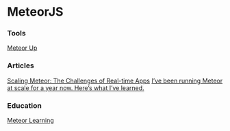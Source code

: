 # MeteorJS

### Tools
[Meteor Up](https://github.com/zodern/meteor-up)
### Articles
[Scaling Meteor: The Challenges of Real-time Apps](http://www.discovermeteor.com/blog/scaling-meteor-the-challenges-of-realtime-apps/)
[I’ve been running Meteor at scale for a year now. Here’s what I’ve learned.](https://medium.freecodecamp.org/scaling-meteor-a-year-on-26ee37588e4b)
### Education
[Meteor Learning](https://github.com/ericdouglas/Meteor-Learning)
